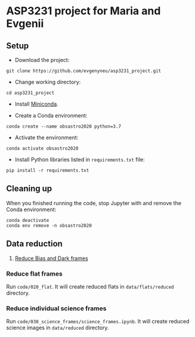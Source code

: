 # ASP3231 project for Maria and Evgenii

## Setup

* Download the project:

```
git clone https://github.com/evgenyneu/asp3231_project.git
```

* Change working directory:

```
cd asp3231_project
```

* Install [Miniconda](https://docs.conda.io/en/latest/miniconda.html).

* Create a Conda environment:

```
conda create --name obsastro2020 python=3.7
```

* Activate the environment:

```
conda activate obsastro2020
```

* Install Python libraries listed in `requirements.txt` file:

```
pip install -r requirements.txt
```

## Cleaning up

When you finished running the code, stop Jupyter with <Ctrl-C> and remove the Conda environment:

```
conda deactivate
conda env remove -n obsastro2020
```

## Data reduction


1. [Reduce Bias and Dark frames](code/010_bias_and_dark)


### Reduce flat frames

Run `code/020_flat`. It will create reduced flats in `data/flats/reduced` directory.

### Reduce individual science frames

Run `code/030_science_frames/science_frames.ipynb`. It will create reduced science images in `data/reduced` directory.
